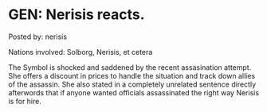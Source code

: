 # GEN: Nerisis reacts.

Posted by: nerisis

Nations involved: Solborg, Nerisis, et cetera

The Symbol is shocked and saddened by the recent assasination attempt. She offers a discount in prices to handle the situation and track down allies of the assassin. She also stated in a completely unrelated sentence directly afterwords that if anyone wanted officials assassinated the right way Nerisis is for hire.